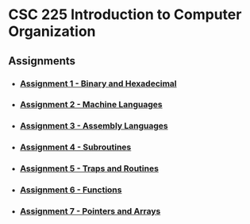 # CSC 225 Introduction to Computer Organization

## Assignments
- ### [Assignment 1 - Binary and Hexadecimal](https://github.com/csc225spring22/asgn1-ishaansathaye)
- ### [Assignment 2 - Machine Languages](https://github.com/csc225spring22/asgn2-ishaansathaye)
- ### [Assignment 3 - Assembly Languages](https://github.com/csc225spring22/asgn3-ishaansathaye)
- ### [Assignment 4 - Subroutines](https://github.com/csc225spring22/asgn4-ishaansathaye)
- ### [Assignment 5 - Traps and Routines](https://github.com/csc225spring22/asgn5-ishaansathaye)
- ### [Assignment 6 - Functions](https://github.com/csc225spring22/asgn6-ishaansathaye)
- ### [Assignment 7 - Pointers and Arrays](https://github.com/csc225spring22/asgn7-ishaansathaye)